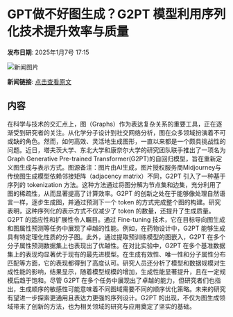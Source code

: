# GPT做不好图生成？G2PT 模型利用序列化技术提升效率与质量

**发布日期**: 2025年1月7号 17:15

![新闻图片](https://pic.chinaz.com/picmap/202403150934201770_0.jpg)

**新闻链接**: [点击查看原文](https://www.aibase.com/zh/news/14538)

## 内容

在科学与技术的交汇点上，图（Graphs）作为表达复杂关系的重要工具，正在逐渐受到研究者的关注。从化学分子设计到社交网络分析，图在众多领域扮演着不可或缺的角色。然而，如何高效、灵活地生成图形，一直以来都是一个颇具挑战性的问题。近日，塔夫茨大学、东北大学和康奈尔大学的研究团队联手推出了一项名为 Graph Generative Pre-trained Transformer(G2PT)的自回归模型，旨在重新定义图生成与表示方式。图源备注：图片由AI生成，图片授权服务商Midjourney与传统图生成模型依赖邻接矩阵（adjacency matrix）不同，G2PT 引入了一种基于序列的 tokenization 方法。这种方法通过将图分解为节点集和边集，充分利用了图的稀疏性，从而显著提高了计算效率。G2PT 的创新之处在于能够像处理自然语言一样，逐步生成图，并通过预测下一个 token 的方式完成整个图的构建。研究表明，这种序列化的表示方式不仅减少了 token 的数量，还提升了生成质量。G2PT 的适应性和扩展性令人瞩目。通过 Fine-tuning 技术，它在目标导向图生成和图属性预测等任务中展现了卓越的性能。例如，在药物设计中，G2PT 能够生成具有特定理化性质的分子图。此外，通过提取预训练模型的图嵌入，G2PT 在多个分子属性预测数据集上也表现出了优越性。在对比实验中，G2PT 在多个基准数据集上的表现均显著优于现有的最先进模型。在生成有效性、唯一性和分子属性分布匹配等方面，它的表现都得到了高度认可。研究人员还分析了模型和数据规模对生成性能的影响，结果显示，随着模型规模的增加，生成性能显著提升，且在一定规模后趋于饱和。尽管 G2PT 在多个任务中展现出了卓越的能力，但研究者们也指出，生成顺序的敏感性可能意味着不同图域需要不同的顺序优化策略。未来的研究有望进一步探索更通用且表达力更强的序列设计。G2PT 的出现，不仅为图生成领域带来了创新的方法，也为相关领域的研究与应用奠定了坚实的基础。
